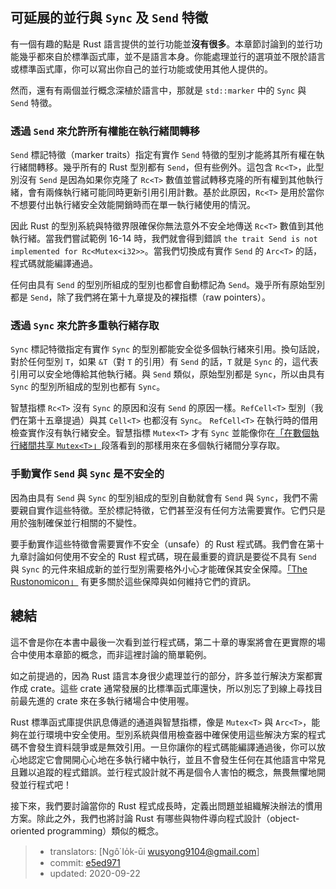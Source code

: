## 可延展的並行與 `Sync` 及 `Send` 特徵

有一個有趣的點是 Rust 語言提供的並行功能並**沒有很多**。本章節討論到的並行功能幾乎都來自於標準函式庫，並不是語言本身。你能處理並行的選項並不限於語言或標準函式庫，你可以寫出你自己的並行功能或使用其他人提供的。

然而，還有有兩個並行概念深植於語言中，那就是 `std::marker` 中的 `Sync` 與 `Send` 特徵。

### 透過 `Send` 來允許所有權能在執行緒間轉移

`Send` 標記特徵（marker traits）指定有實作 `Send` 特徵的型別才能將其所有權在執行緒間轉移。幾乎所有的 Rust 型別都有 `Send`，但有些例外。這包含 `Rc<T>`，此型別沒有 `Send` 是因為如果你克隆了 `Rc<T>` 數值並嘗試轉移克隆的所有權到其他執行緒，會有兩條執行緒可能同時更新引用引用計數。基於此原因，`Rc<T>` 是用於當你不想要付出執行緒安全效能開銷時而在單一執行緒使用的情況。

因此 Rust 的型別系統與特徵界限確保你無法意外不安全地傳送 `Rc<T>` 數值到其他執行緒。當我們嘗試範例 16-14 時，我們就會得到錯誤 `the trait Send is not implemented for Rc<Mutex<i32>>`。當我們切換成有實作 `Send` 的 `Arc<T>` 的話，程式碼就能編譯通過。

任何由具有 `Send` 的型別所組成的型別也都會自動標記為 `Send`。幾乎所有原始型別都是 `Send`，除了我們將在第十九章提及的裸指標（raw pointers）。

### 透過 `Sync` 來允許多重執行緒存取

`Sync` 標記特徵指定有實作 `Sync` 的型別都能安全從多個執行緒來引用。換句話說，對於任何型別 `T`，如果 `&T`（對 `T` 的引用）有 `Send` 的話，`T` 就是 `Sync` 的，這代表引用可以安全地傳給其他執行緒。與 `Send` 類似，原始型別都是 `Sync`，所以由具有 `Sync` 的型別所組成的型別也都有 `Sync`。

智慧指標 `Rc<T>` 沒有 `Sync` 的原因和沒有 `Send` 的原因一樣。`RefCell<T>` 型別（我們在第十五章提過）與其 `Cell<T>` 也都沒有 `Sync`。 `RefCell<T>` 在執行時的借用檢查實作沒有執行緒安全。智慧指標 `Mutex<T>` 才有 `Sync` 並能像你在[「在數個執行緒間共享 `Mutex<T>`」][sharing-a-mutext-between-multiple-threads]<!-- ignore -->段落看到的那樣用來在多個執行緒間分享存取。

### 手動實作 `Send` 與 `Sync` 是不安全的

因為由具有 `Send` 與 `Sync` 的型別組成的型別自動就會有 `Send` 與 `Sync`，我們不需要親自實作這些特徵。至於標記特徵，它們甚至沒有任何方法需要實作。它們只是用於強制確保並行相關的不變性。

要手動實作這些特徵會需要實作不安全（unsafe）的 Rust 程式碼。我們會在第十九章討論如何使用不安全的 Rust 程式碼，現在最重要的資訊是要從不具有 `Send` 與 `Sync` 的元件來組成新的並行型別需要格外小心才能確保其安全保障。[「The Rustonomicon」][nomicon] 有更多關於這些保障與如何維持它們的資訊。

## 總結

這不會是你在本書中最後一次看到並行程式碼，第二十章的專案將會在更實際的場合中使用本章節的概念，而非這裡討論的簡單範例。

如之前提過的，因為 Rust 語言本身很少處理並行的部分，許多並行解決方案都實作成 crate。這些 crate 通常發展的比標準函式庫還快，所以別忘了到線上尋找目前最先進的 crate 來在多執行緒場合中使用喔。

Rust 標準函式庫提供訊息傳遞的通道與智慧指標，像是 `Mutex<T>` 與 `Arc<T>`，能夠在並行環境中安全使用。型別系統與借用檢查器中確保使用這些解決方案的程式碼不會發生資料競爭或是無效引用。一旦你讓你的程式碼能編譯通過後，你可以放心地認定它會開開心心地在多執行緒中執行，並且不會發生任何在其他語言中常見且難以追蹤的程式錯誤。並行程式設計就不再是個令人害怕的概念，無畏無懼地開發並行程式吧！

接下來，我們要討論當你的 Rust 程式成長時，定義出問題並組織解決辦法的慣用方案。除此之外，我們也將討論 Rust 有哪些與物件導向程式設計（object-oriented programming）類似的概念。

[sharing-a-mutext-between-multiple-threads]:
ch16-03-shared-state.html#在數個執行緒間共享-mutext
[nomicon]: https://doc.rust-lang.org/nomicon/index.html

> - translators: [Ngô͘ Io̍k-ūi <wusyong9104@gmail.com>]
> - commit: [e5ed971](https://github.com/rust-lang/book/blob/e5ed97128302d5fa45dbac0e64426bc7649a558c/src/ch16-04-extensible-concurrency-sync-and-send.md)
> - updated: 2020-09-22
